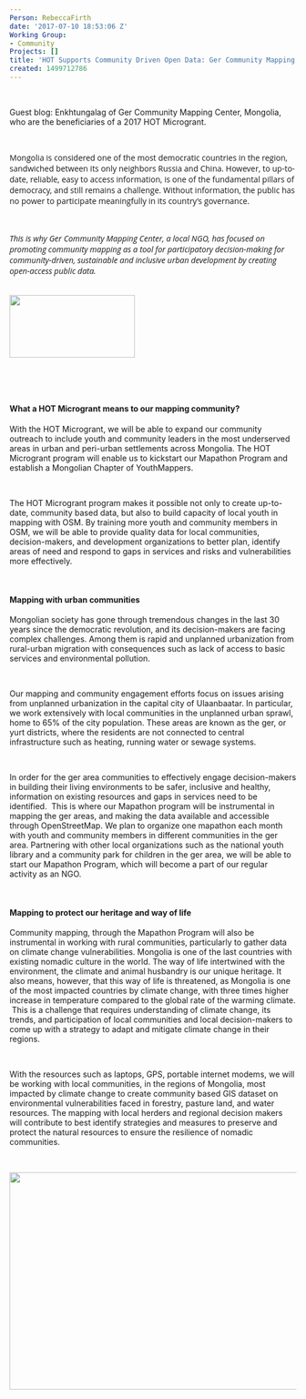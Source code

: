 ```yaml
---
Person: RebeccaFirth
date: '2017-07-10 18:53:06 Z'
Working Group:
- Community
Projects: []
title: 'HOT Supports Community Driven Open Data: Ger Community Mapping Center, Mongolia'
created: 1499712786
---
```

<p>&nbsp;</p><p>Guest blog: Enkhtungalag of Ger Community Mapping Center, Mongolia, who are the beneficiaries of a 2017 HOT Microgrant.</p><p>&nbsp;</p><p style="font-style: normal; font-variant-ligatures: normal; font-variant-caps: normal; font-weight: normal; font-size: 14px; font-family: 'Open Sans', Arial, sans-serif;">Mongolia is considered one of the most democratic countries in the region, sandwiched between its only neighbors Russia and China. However, to up-to-date, reliable, easy to access information, is one of the fundamental pillars of democracy, and still remains a challenge. Without information, the public has no power to participate meaningfully in its country’s governance.&nbsp;</p><p style="font-style: normal; font-variant-ligatures: normal; font-variant-caps: normal; font-weight: normal; font-size: 14px; font-family: 'Open Sans', Arial, sans-serif;">&nbsp;</p><address style="font-variant-ligatures: normal; font-variant-caps: normal; font-weight: normal; font-size: 14px; font-family: 'Open Sans', Arial, sans-serif;">This is why Ger Community Mapping Center, a local NGO, has focused on promoting community mapping as a tool for&nbsp;participatory decision-making&nbsp;for community-driven, sustainable and inclusive urban development by creating open-access public data.&nbsp;</address><address style="font-variant-ligatures: normal; font-variant-caps: normal; font-weight: normal; font-size: 14px; font-family: 'Open Sans', Arial, sans-serif;">&nbsp;</address><p><img class="image-medium" src="/sites/default/files/styles/medium/public/Ger3.png?itok=un1c32ds" alt="" width="220" height="110"></p><p>&nbsp;</p><p>&nbsp;</p><h4>What a HOT Microgrant means to our mapping community?</h4><p>With the HOT Microgrant, we will be able to expand our community outreach to include youth and community leaders in the most underserved areas in urban and peri-urban settlements across Mongolia. The HOT Microgrant program will enable us to kickstart our Mapathon Program and establish a Mongolian Chapter of YouthMappers.&nbsp;</p><p>&nbsp;</p><p>The HOT Microgrant program makes it possible not only to create up-to-date, community based data, but also to build capacity of local youth in mapping with OSM. By training more youth and community members in OSM, we will be able to provide quality data for local communities, decision-makers, and development organizations to better plan, identify areas of need and respond to gaps in services and risks and vulnerabilities more effectively. &nbsp;</p><p>&nbsp;</p><h4>Mapping with urban communities</h4><p>Mongolian society has gone through tremendous changes in the last 30 years since the democratic revolution, and its decision-makers are facing complex challenges. Among them is rapid and unplanned urbanization from rural-urban migration with consequences such as lack of access to basic services and environmental pollution.</p><p>&nbsp;</p><p>Our mapping and community engagement efforts focus on issues arising from unplanned urbanization in the capital city of Ulaanbaatar. In particular, we work extensively with local communities in the unplanned urban sprawl, home to 65% of the city population. These areas are known as the ger, or yurt districts, where the residents are not connected to central infrastructure such as heating, running water or sewage systems.&nbsp;</p><p>&nbsp;</p><p>In order for the ger area communities to effectively engage decision-makers in building their living environments to be safer, inclusive and healthy, information on existing resources and gaps in services need to be identified. &nbsp;This is where our Mapathon program will be instrumental in mapping the ger areas, and making the data available and accessible through OpenStreetMap.&nbsp;We plan to organize one mapathon each month with youth and community members in different communities in the ger area. Partnering with other local organizations such as the national youth library and a community park for children in the ger area, we will be able to start our Mapathon Program, which will become a part of our regular activity as an NGO.&nbsp;</p><p>&nbsp;</p><h4>Mapping to protect our heritage and way of life&nbsp;</h4><p>Community mapping, through the Mapathon Program will also be instrumental in working with rural communities, particularly to gather data on climate change vulnerabilities.&nbsp;Mongolia is one of the last countries with existing nomadic culture in the world. The way of life intertwined with the environment, the climate and animal husbandry is our unique heritage. It also means, however, that this way of life is threatened, as Mongolia is one of the most impacted countries by climate change, with three times higher increase in temperature compared to the global rate of the warming climate. &nbsp;This is a challenge that requires understanding of climate change, its trends, and participation of local communities and local decision-makers to come up with a strategy to adapt and mitigate climate change in their regions.</p><p>&nbsp;</p><p>With the resources such as laptops, GPS, portable internet modems, we will be working with local communities, in the regions of Mongolia, most impacted by climate change to create community based GIS dataset on environmental vulnerabilities faced in forestry, pasture land, and water resources. The mapping with local herders and regional decision makers will contribute to best identify strategies and measures to preserve and protect the natural resources to ensure the resilience of nomadic communities.&nbsp;</p><p>&nbsp;</p><p><img src="/sites/default/files/Ger1.png" alt="" width="555" height="382"></p>
